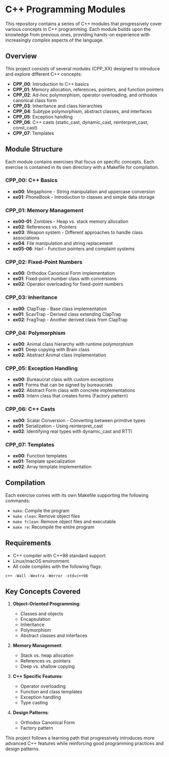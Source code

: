 # C++ Programming Modules

This repository contains a series of C++ modules that progressively cover various concepts in C++ programming. Each module builds upon the knowledge from previous ones, providing hands-on experience with increasingly complex aspects of the language.

## Overview

This project consists of several modules (CPP_XX) designed to introduce and explore different C++ concepts:

- **CPP_00**: Introduction to C++ basics
- **CPP_01**: Memory allocation, references, pointers, and function pointers
- **CPP_02**: Ad-hoc polymorphism, operator overloading, and orthodox canonical class form
- **CPP_03**: Inheritance and class hierarchies
- **CPP_04**: Subtype polymorphism, abstract classes, and interfaces
- **CPP_05**: Exception handling
- **CPP_06**: C++ casts (static_cast, dynamic_cast, reinterpret_cast, const_cast)
- **CPP_07**: Templates

## Module Structure

Each module contains exercises that focus on specific concepts. Each exercise is contained in its own directory with a Makefile for compilation.

### CPP_00: C++ Basics

- **ex00**: Megaphone - String manipulation and uppercase conversion
- **ex01**: PhoneBook - Introduction to classes and simple data storage

### CPP_01: Memory Management

- **ex00-01**: Zombies - Heap vs. stack memory allocation
- **ex02**: References vs. Pointers
- **ex03**: Weapon system - Different approaches to handle class associations
- **ex04**: File manipulation and string replacement
- **ex05-06**: Harl - Function pointers and complaint systems

### CPP_02: Fixed-Point Numbers

- **ex00**: Orthodox Canonical Form implementation
- **ex01**: Fixed-point number class with conversions
- **ex02**: Operator overloading for fixed-point numbers

### CPP_03: Inheritance

- **ex00**: ClapTrap - Base class implementation
- **ex01**: ScavTrap - Derived class extending ClapTrap
- **ex02**: FragTrap - Another derived class from ClapTrap

### CPP_04: Polymorphism

- **ex00**: Animal class hierarchy with runtime polymorphism
- **ex01**: Deep copying with Brain class
- **ex02**: Abstract Animal class implementation

### CPP_05: Exception Handling

- **ex00**: Bureaucrat class with custom exceptions
- **ex01**: Forms that can be signed by bureaucrats
- **ex02**: Abstract Form class with concrete implementations
- **ex03**: Intern class that creates forms (Factory pattern)

### CPP_06: C++ Casts

- **ex00**: Scalar Conversion - Converting between primitive types
- **ex01**: Serialization - Using reinterpret_cast
- **ex02**: Identifying real types with dynamic_cast and RTTI

### CPP_07: Templates

- **ex00**: Function templates
- **ex01**: Template specialization
- **ex02**: Array template implementation

## Compilation

Each exercise comes with its own Makefile supporting the following commands:
- `make`: Compile the program
- `make clean`: Remove object files
- `make fclean`: Remove object files and executable
- `make re`: Recompile the entire program

## Requirements

- C++ compiler with C++98 standard support
- Linux/macOS environment
- All code compiles with the following flags:
```
c++ -Wall -Wextra -Werror -std=c++98
```

## Key Concepts Covered

1. **Object-Oriented Programming**:
   - Classes and objects
   - Encapsulation
   - Inheritance
   - Polymorphism
   - Abstract classes and interfaces

2. **Memory Management**:
   - Stack vs. heap allocation
   - References vs. pointers
   - Deep vs. shallow copying

3. **C++ Specific Features**:
   - Operator overloading
   - Function and class templates
   - Exception handling
   - Type casting

4. **Design Patterns**:
   - Orthodox Canonical Form
   - Factory pattern

This project follows a learning path that progressively introduces more advanced C++ features while reinforcing good programming practices and design patterns.
